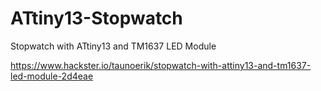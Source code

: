 # ATtiny13-Stopwatch
Stopwatch with ATtiny13 and TM1637 LED Module

https://www.hackster.io/taunoerik/stopwatch-with-attiny13-and-tm1637-led-module-2d4eae

